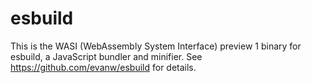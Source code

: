 # esbuild

This is the WASI (WebAssembly System Interface) preview 1 binary for esbuild, a JavaScript bundler and minifier. See https://github.com/evanw/esbuild for details.
